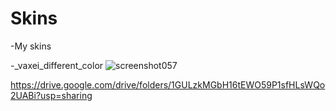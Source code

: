 # Skins
-My skins


   -_vaxei_different_color
  ![screenshot057](https://user-images.githubusercontent.com/96342426/146644552-d988a926-e1a8-44cd-8059-8f36d2284438.jpg)

  https://drive.google.com/drive/folders/1GULzkMGbH16tEWO59P1sfHLsWQo2UABi?usp=sharing
  
</div>
